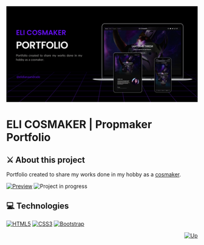 <div id="top" align="center">
  <a href="https://elidianaandrade.github.io/elicosmaker">
    <img alt="Eli Cosmaker" src="https://github.com/elidianaandrade/utilities/blob/main/templates/README/img/covers/elicosmaker.png?raw=true">
  </a>
</div>

# ELI COSMAKER | Propmaker Portfolio

## ⚔ About this project
Portfolio created to share my works done in my hobby as a [cosmaker](https://www.instagram.com/elicosmaker/).

[![Preview](https://img.shields.io/badge/Preview-000?style=for-the-badge&logo=github&logoColor=7520FF)](https://elidianaandrade.github.io/elicosmaker/)
![Project in progress](https://img.shields.io/badge/Project%20In%20Progress-7520FF?style=for-the-badge)

## 💻 Technologies
[![HTML5](https://img.shields.io/badge/HTML5-000?style=for-the-badge&logo=html5&logoColor=7520FF)](https://developer.mozilla.org/pt-BR/docs/Web/HTML)
[![CSS3](https://img.shields.io/badge/CSS3-000?style=for-the-badge&logo=css3&logoColor=7520FF)](https://developer.mozilla.org/pt-BR/docs/Web/CSS)
[![Bootstrap](https://img.shields.io/badge/Bootstrap5-000?style=for-the-badge&logo=bootstrap&logoColor=7520FF)](https://getbootstrap.com/docs/5.2/getting-started/introduction/)

<div align="right">
  <a href="#top">
    <img alt="Up" height="25" src="https://raw.githubusercontent.com/FortAwesome/Font-Awesome/6.x/svgs/solid/angle-up.svg">
  </a>
</div>
